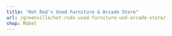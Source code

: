 ```yaml
---
title: "Hot Rod's Used Furniture & Arcade Store"
url: /greenville/hot-rods-used-furniture-und-arcade-store/
shop: Möbel
---
```

